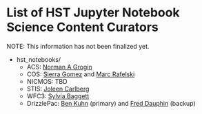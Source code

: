 # List of HST Jupyter Notebook Science Content Curators
NOTE: This information has not been finalized yet.

- hst_notebooks/
  - ACS: [Norman A Grogin](mailto:nagrogin@stsci.edu)
  - COS: [Sierra Gomez](mailto:sigomez@stsci.edu) and [Marc Rafelski](mailto:mrafelski@stsci.edu) 
  - NICMOS: TBD 
  - STIS: [Joleen Carlberg](mailto:jcarlberg@stsci.edu)
  - WFC3: [Sylvia Baggett](mailto:sbaggett@stsci.edu)
  - DrizzlePac: [Ben Kuhn](mailto:bkuhn@stsci.edu) (primary) and [Fred Dauphin](mailto:fdauphin@stsci.edu) (backup)

